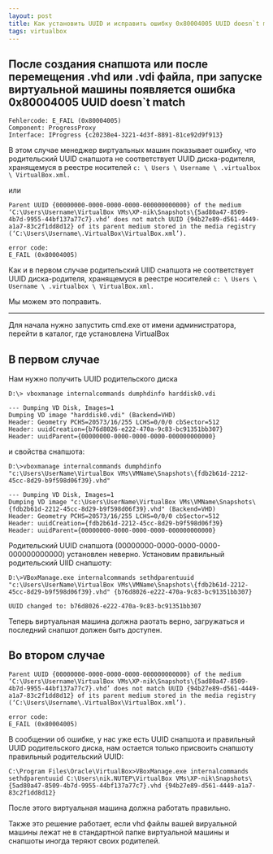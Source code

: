 ```yaml
---
layout: post
title: Как установить UUID и исправить ошибку 0x80004005 UUID doesn`t match
tags: virtualbox
---
```

## После создания снапшота или после перемещения .vhd или .vdi файла, при запуске виртуальной машины появляется ошибка 0x80004005 UUID doesn`t match

```
Fehlercode: E_FAIL (0x80004005)
Component: ProgressProxy
Interface: IProgress {c20238e4-3221-4d3f-8891-81ce92d9f913}
```
В этом случае менеджер виртуальных машин показывает ошибку, что родительский UUID снапшота не соответствует UUID диска-родителя, хранящемуся в реестре носителей `c: \ Users \ Username \ .virtualbox \ VirtualBox.xml.`

или
```
Parent UUID {00000000-0000-0000-0000-000000000000} of the medium ‘C:\Users\Username\VirtualBox VMs\XP-nik\Snapshots\{5ad80a47-8509-4b7d-9955-44bf137a77c7}.vhd’ does not match UUID {94b27e89-d561-4449-a1a7-83c2f1dd8d12} of its parent medium stored in the media registry (‘C:\Users\Username\.VirtualBox\VirtualBox.xml’).

error code:
E_FAIL (0x80004005)
```

Как и в первом случае родительский UIID снапшота не соответствует UUID диска-родителя, хранящемуся в реестре носителей `c: \ Users \ Username \ .virtualbox \ VirtualBox.xml.`

Мы можем это поправить.


---


Для начала нужно запустить cmd.exe от имени администратора, перейти в каталог, где установлена VirtualBox

## В первом случае
Нам нужно получить UUID родительского диска
```
D:\> vboxmanage internalcommands dumphdinfo harddisk0.vdi

--- Dumping VD Disk, Images=1
Dumping VD image "harddisk0.vdi" (Backend=VHD)
Header: Geometry PCHS=20573/16/255 LCHS=0/0/0 cbSector=512
Header: uuidCreation={b76d8026-e222-470a-9c83-bc91351bb307}
Header: uuidParent={00000000-0000-0000-0000-000000000000}
```
и свойства снапшота:
```
D:\>vboxmanage internalcommands dumphdinfo "c:\Users\UserName\VirtualBox VMs\VMName\Snapshots\{fdb2b61d-2212-45cc-8d29-b9f598d06f39}.vhd"

--- Dumping VD Disk, Images=1
Dumping VD image "c:\Users\UserName\VirtualBox VMs\VMName\Snapshots\{fdb2b61d-2212-45cc-8d29-b9f598d06f39}.vhd" (Backend=VHD)
Header: Geometry PCHS=20573/16/255 LCHS=0/0/0 cbSector=512
Header: uuidCreation={fdb2b61d-2212-45cc-8d29-b9f598d06f39}
Header: uuidParent={00000000-0000-0000-0000-000000000000}
```

Родительский UUID снапшота (00000000-0000-0000-0000-000000000000) установлен неверно. Установим правильный родительский UIID снапшоту:
```
D:\>VBoxManage.exe internalcommands sethdparentuuid "c:\Users\UserName\VirtualBox VMs\VMName\Snapshots\{fdb2b61d-2212-45cc-8d29-b9f598d06f39}.vhd" {b76d8026-e222-470a-9c83-bc91351bb307}

UUID changed to: b76d8026-e222-470a-9c83-bc91351bb307
```
Теперь виртуальная машина должна раотать верно, загружаться и последний снапшот должен быть доступен.

## Во втором случае
```
Parent UUID {00000000-0000-0000-0000-000000000000} of the medium ‘C:\Users\Username\VirtualBox VMs\XP-nik\Snapshots\{5ad80a47-8509-4b7d-9955-44bf137a77c7}.vhd’ does not match UUID {94b27e89-d561-4449-a1a7-83c2f1dd8d12} of its parent medium stored in the media registry (‘C:\Users\Username\.VirtualBox\VirtualBox.xml’).

error code:
E_FAIL (0x80004005)
```
В сообщении об ошибке, у нас уже есть UUID снапшота и правильный UUID родительского диска, нам остается только присвоить снапшоту правильный родительский UUID:
```
C:\Program Files\Oracle\VirtualBox>VBoxManage.exe internalcommands sethdparentuuid C:\Users\nik.NUTEP\VirtualBox VMs\XP-nik\Snapshots\{5ad80a47-8509-4b7d-9955-44bf137a77c7}.vhd {94b27e89-d561-4449-a1a7-83c2f1dd8d12}
```
После этого виртуальная машина должна работать правильно.

Также это решение работает, если vhd файлы вашей вируальной машины лежат не в стандартной папке виртуальной машины и снапшоты иногда теряют своих родителей.